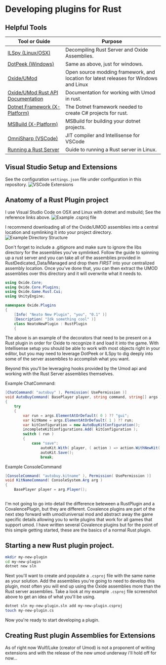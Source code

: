 # Developing plugins for Rust

## Helpful Tools

Tool or Guide  | Purpose
-------------- | -------
[ILSpy (Linux/OSX)](https://github.com/icsharpcode/ILSpy) | Decompiling Rust Server and Oxide Assemblies.
[DotPeek (Windows)](https://www.jetbrains.com/decompiler/) | Same as above, just for windows.
[Oxide/UMod](https://github.com/OxideMod/Oxide.Rust/releases) | Open source modding framework, and location for latest releases for Windows and Linux
[Oxide/UMod Rust API Documentation](https://umod.org/documentation/games/rust) | Documentation for working with Umod in rust. 
[Dotnet Framework (X-Platform)](https://dotnet.microsoft.com/download) | The Dotnet framework needed to create C# projects for rust. 
[MSBuild (X-Platform)](https://github.com/dotnet/msbuild) | MSBuild for building your dotnet projects.
[OmniSharp (VSCode)](https://github.com/OmniSharp/omnisharp-vscode) | JIT compiler and Intellisense for VSCode
[Running a Rust Server](https://www.rustafied.com/how-to-host-a-rust-server-in-linux) | Guide to running a Rust server in Linux. 

## Visual Studio Setup and Extensions
See the configuration `settings.json` file under configuration in this repository. 
![VSCode Extensions](./images/extensions.png)

## Anatomy of a Rust Plugin project
I use Visual Studio Code on OSX and Linux with dotnet and msbuild; See the reference links above. 
![Example .csproj file](./images/example-csproj.png)

I recommend downloading all of the Oxide/UMOD assemblies into a central location and symlinking it into your project directory. 
![Example Directory Structure](./images/directory-structure.png)

Don't forget to include a .gitignore and make sure to ignore the libs directory for the assemblies you've symlinked. Follow the guide to spinning up a rust server and you can take 
all of the assemblies provided in RustDedicated_Data/Managed and drop them *FIRST* into your centralized assembly location. Once you've done that, you can then extract the UMOD 
assemblies over this directory and it will overwrite what it needs to. 

```C#
using Oxide.Core;
using Oxide.Core.Plugins;
using Oxide.Game.Rust.Cui;
using UnityEngine;

namespace Oxide.Plugins
{
    [Info( "Neato New Plugin", "you", "0.1" )]
    [Description( "Idk something cool" )]
    class NeatoNewPlugin : RustPlugin
    {
```

The above is an example of the decorators that need to be present on a Rust plugin in order for Oxide to recognize it and load it into the game. With Intellisense setup you should 
be able to work with most objects right in your editor, but you may need to leverage DotPeek or ILSpy to dig deeply into some of the server assemblies to accomplish what you want.

Beyond this you'll be leveraging hooks provided by the Umod api and working with the Rust Server assemblies themselves. 

Example ChatCommand:

```C#
[ChatCommand( "autobuy" ), Permission( UsePermission )]
void AutoBuyCommand( BasePlayer player, string command, string[] args )
{
    try
    {
        var run = args.ElementAtOrDefault( 0 ) ?? "gui";
        var kitName = args.ElementAtOrDefault( 1 ) ?? run;
        var kitConfiguration = new AutoBuyKitConfiguration();
        incompleteKitConfigurations.Add( kitConfiguration );
        switch ( run )
        {
            case "save":
                autoKit.With( player, ( action ) => action.WithNewKit( kitName ).Save( Save ).Notify() );
                autoKit.Save();
                break;
```

Example ConsoleCommand

```C#
[ConsoleCommand( "autobuy.kitname" ), Permission( UsePermission )]
void KitNameCommand( ConsoleSystem.Arg arg )
{
    BasePlayer player = arg.Player();
                
```

I'm not going to go into detail the difference beteween a RustPlugin and a CovalencePlugin, but they are different. Covalence plugins are part of the next step forward with 
umod/universal mod and abstract away the game specific details allowing you to write plugins that work for all games that support umod. I have written several Covalence plugins 
but for the point of this simple getting started, these are the basics of a normal Rust plugin. 

## Starting a new Rust plugin project. 

```bash
mkdir my-new-plugin
cd my-new-plugin
dotnet new sln
```

Next you'll want to create and populate a `.csproj` file with the same name as your solution. Add the assemblies you're going to need to develop this plugin, most often you will 
end up using the Oxide assemblies more than the Rust server assemblies. Take a look at my example `.csproj` file screenshot above to get an idea of what you'll be using.

```bash
dotnet sln my-new-plugin.sln add my-new-plugin.csproj
touch my-new-plugin.cs
```

Now you're ready to start developing a plugin. 

## Creating Rust plugin Assemblies for Extensions

As of right now Wulf/Luke (creator of Umod) is not a proponent of writing extensions and with the release of the new umod underway i'll hold off for now... 

